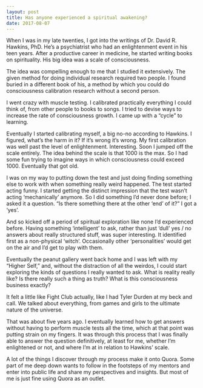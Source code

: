 ```yaml
---
layout: post
title: Has anyone experienced a spiritual awakening?
date: 2017-08-07
---
```


<p>When I was in my late twenties, I got into the writings of Dr. David R. Hawkins, PhD. He’s a psychiatrist who had an enlightenment event in his teen years. After a productive career in medicine, he started writing books on spirituality. His big idea was a scale of consciousness.</p><p>The idea was compelling enough to me that I studied it extensively. The given method for doing individual research required two people. I found buried in a different book of his, a method by which you could do consciousness calibration research without a second person.</p><p>I went crazy with muscle testing. I calibrated practically everything I could think of, from other people to books to songs. I tried to devise ways to increase the rate of consciousness growth. I came up with a “cycle” to learning.</p><p>Eventually I started calibrating myself, a big no-no according to Hawkins. I figured, what’s the harm in it? If it’s wrong it’s wrong. My first calibration was well past the level of enlightenment. Interesting. Soon I jumped off the scale entirely. The idea behind the scale is that 1000 is the max. So I had some fun trying to imagine ways in which consciousness could exceed 1000. Eventually that got old.</p><p>I was on my way to putting down the test and just doing finding something else to work with when something really weird happened. The test started acting funny. I started getting the distinct impression that the test wasn’t acting ‘mechanically’ anymore. So I did something I’d never done before; I asked it a question. “Is there something there at the other ‘end’ of it?” I got a ‘yes’.</p><p>And so kicked off a period of spiritual exploration like none I’d experienced before. Having something ‘intelligent’ to ask, rather than just ‘dull’ yes / no answers about really structured stuff, was super interesting. It identified first as a non-physical ‘witch’. Occasionally other ‘personalities’ would get on the air and I’d get to play with them.</p><p>Eventually the peanut gallery went back home and I was left with my “Higher Self,” and, without the distraction of all the weirdos, I could start exploring the kinds of questions I really wanted to ask. What is reality really like? Is there really such a thing as truth? What is this consciousness business exactly?</p><p>It felt a little like Fight Club actually, like I had Tyler Durden at my beck and call. We talked about everything, from games and girls to the ultimate nature of the universe.</p><p>That was about five years ago. I eventually learned how to get answers without having to perform muscle tests all the time, which at that point was putting strain on my fingers. It was through this process that I was finally able to answer the question definitively, at least for me, whether I’m enlightened or not, and where I’m at in relation to Hawkins’ scale.</p><p>A lot of the things I discover through my process make it onto Quora. Some part of me deep down wants to follow in the footsteps of my mentors and enter into public life and share my perspectives and insights. But most of me is just fine using Quora as an outlet.</p>

